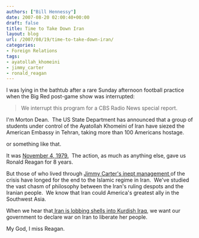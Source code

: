 ```yaml
---
authors: ["Bill Hennessy"]
date: 2007-08-20 02:00:40+00:00
draft: false
title: Time to Take Down Iran
layout: blog
url: /2007/08/19/time-to-take-down-iran/
categories:
- Foreign Relations
tags:
- ayatollah_khomeini
- jimmy_carter
- ronald_reagan
---
```


I was lying in the bathtub after a rare Sunday afternoon football practice when the Big Red post-game show was interrupted:


> We interrupt this program for a CBS Radio News special report.  

I'm Morton Dean.  The US State Department has announced that a group of students under control of the Ayatollah Khomeini of Iran have siezed the American Embassy in Tehran, taking more than 100 Americans hostage.


or something like that.

It was [November 4, 1979.](https://en.wikipedia.org/wiki/Iran_hostage_crisis)  The action, as much as anything else, gave us Ronald Reagan for 8 years. 

But those of who lived through [Jimmy Carter's inept management ](https://en.wikipedia.org/wiki/Operation_Eagle_Claw)of the crisis have longed for the end to the Islamic regime in Iran.  We've studied the vast chasm of philosophy between the Iran's ruling despots and the Iranian people.  We know that Iran could America's greatest ally in the Southwest Asia. 

When we hear that[ Iran is lobbing shells into Kurdish Iraq](https://www.guardian.co.uk/Iraq/Story/0,,2152325,00.html), we want our government to declare war on Iran to liberate her people.

My God, I miss Reagan.
